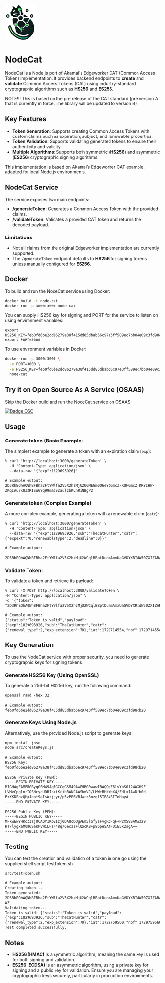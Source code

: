 <img src="images/logo.png" alt="Node Cat Logo" width="20%" />

# NodeCat

NodeCat is a Node.js port of Akamai's Edgeworker CAT (Common Access Token) implementation. It provides backend endpoints to **create** and **validate** Common Access Tokens (CAT) using industry-standard cryptographic algorithms such as **HS256** and **ES256**.

NOTE!!! This is based on the pre release of the CAT standard (pre version A that is currently in force. The library will be updated to version B)

## Key Features
- **Token Generation**: Supports creating Common Access Tokens with custom claims such as expiration, subject, and renewable properties.
- **Token Validation**: Supports validating generated tokens to ensure their authenticity and validity.
- **Multiple Algorithms**: Supports both symmetric (**HS256**) and asymmetric (**ES256**) cryptographic signing algorithms.
  
This implementation is based on [Akamai’s Edgeworker CAT example](https://github.com/akamai/edgeworkers-examples/tree/master/delivery/media/cat), adapted for local Node.js environments.

## NodeCat Service

The service exposes two main endpoints:
- **/generateToken**: Generates a Common Access Token with the provided claims.
- **/validateToken**: Validates a provided CAT token and returns the decoded payload.

### Limitations
- Not all claims from the original Edgeworker implementation are currently supported.
- The `/generateToken` endpoint defaults to **HS256** for signing tokens unless manually configured for **ES256**.

## Docker

To build and run the NodeCat service using Docker:

```bash
docker build -t node-cat .
docker run -p 3000:3000 node-cat
```

You can supply HS256 key for signing and PORT for the service to listen on using environment variables:

```
export HS256_KEY=feb0fd6be2dd86279a38f415dd85dbab56c97e3ff589ec7bb04e09c3fd98cb20
export PORT=3000
```

To use environment variables in Docker:
```bash
docker run -p 3000:3000 \
  -e PORT=3000 \
  -e HS256_KEY=feb0fd6be2dd86279a38f415dd85dbab56c97e3ff589ec7bb04e09c3fd98cb20 \
  node-cat
```

## Try it on Open Source As A Service (OSAAS)
Skip the Docker build and run the NodeCat service on OSAAS:

[![Badge OSC](https://img.shields.io/badge/Evaluate-24243B?style=for-the-badge&logo=data:image/svg+xml;base64,PHN2ZyB3aWR0aD0iMjQiIGhlaWdodD0iMjQiIHZpZXdCb3g9IjAgMCAyNCAyNCIgZmlsbD0ibm9uZSIgeG1sbnM9Imh0dHA6Ly93d3cudzMub3JnLzIwMDAvc3ZnIj4KPGNpcmNsZSBjeD0iMTIiIGN5PSIxMiIgcj0iMTIiIGZpbGw9InVybCgjcGFpbnQwX2xpbmVhcl8yODIxXzMxNjcyKSIvPgo8Y2lyY2xlIGN4PSIxMiIgY3k9IjEyIiByPSI3IiBzdHJva2U9ImJsYWNrIiBzdHJva2Utd2lkdGg9IjIiLz4KPGRlZnM%2BCjxsaW5lYXJHcmFkaWVudCBpZD0icGFpbnQwX2xpbmVhcl8yODIxXzMxNjcyIiB4MT0iMTIiIHkxPSIwIiB4Mj0iMTIiIHkyPSIyNCIgZ3JhZGllbnRVbml0cz0idXNlclNwYWNlT25Vc2UiPgo8c3RvcCBzdG9wLWNvbG9yPSIjQzE4M0ZGIi8%2BCjxzdG9wIG9mZnNldD0iMSIgc3RvcC1jb2xvcj0iIzREQzlGRiIvPgo8L2xpbmVhckdyYWRpZW50Pgo8L2RlZnM%2BCjwvc3ZnPgo%3D)](https://app.osaas.io/browse/andersnas-nodecat)

## Usage

### Generate token (Basic Example)
The simplest example to generate a token with an expiration claim (``exp``):
```
% curl 'http://localhost:3000/generateToken' \       
  -H 'Content-Type: application/json' \
  --data-raw '{"exp":1829693926}'                         

# Example output:
2D3RhEOhAQWhBFBha2FtYWlfa2V5X2hzMjU2U6MEGm0O6eYGGmcZ-KQFGmcZ-KRYIHW-ZKqIAu7x8Z2RISuGYq99maiS2aulzbKLnRiNBgP2
```

### Generate token (Complex Example)
A more complex example, generating a token with a renewable claim (``catr``):
```
% curl 'http://localhost:3000/generateToken' \
  -H 'Content-Type: application/json' \
  --data-raw '{"exp":1829693926,"sub":"TheCatHunter","catr":{"expext":70,"renewabletype":2,"deadline":0}}'

# Example output:
  2D3RhEOhAQWhBFBha2FtYWlfa2V5X2hzMjU2WCqlBBptDunmAmxUaGVDYXRIdW50ZXIZARaiAAIBGEYGGmcZWXoFGmcZWXpYIDWdOGh_yV1OZx6eGrJ7RyjcXZM4FhDS9DGXyHMl_toU
```

### Validate Token:
To validate a token and retrieve its payload:
```
% curl -X POST http://localhost:3000/validateToken \
-H "Content-Type: application/json" \
-d '{"token": "2D3RhEOhAQWhBFBha2FtYWlfa2V5X2hzMjU2WCqlBBptDunmAmxUaGVDYXRIdW50ZXIZARaiAAIBGEYGGmcZWXoFGmcZWXpYIDWdOGh_yV1OZx6eGrJ7RyjcXZM4FhDS9DGXyHMl_toU"}'

# Example output:
{"status":"Token is valid","payload":{"exp":1829693926,"sub":"TheCatHunter","catr":{"renewal_type":2,"exp_extension":70},"iat":1729714554,"nbf":1729714554}}
```

## Key Generation

To use the NodeCat service with proper security, you need to generate cryptographic keys for signing tokens.

### Generate HS256 Key (Using OpenSSL)
To generate a 256-bit HS256 key, run the following command:
```
openssl rand -hex 32

# Example output:
feb0fd6be2dd86279a38f415dd85dbab56c97e3ff589ec7bb04e09c3fd98cb20
```

### Generate Keys Using Node.js
Alternatively, use the provided Node.js script to generate keys:
```
npm install jose
node src/createKeys.js

# Example output:
HS256 Key: feb0fd6be2dd86279a38f415dd85dbab56c97e3ff589ec7bb04e09c3fd98cb20

ES256 Private Key (PEM): 
-----BEGIN PRIVATE KEY-----
MIGHAgEAMBMGByqGSM49AgEGCCqGSM49AwEHBG0wawIBAQQgZ6lvYoS0124WXH9F
LVMvCpglnrTOSNcycUDRIsxtKrihRANCAASbmVJ/LMW+BHkWoX4/ZdLxIAwDfb0d
P+XKDFozQHpJoo+9aIsWzjjyr/p5zPP6VBJwrz6nzql5IB8VSITnHayA
-----END PRIVATE KEY-----

ES256 Public Key (PEM): 
-----BEGIN PUBLIC KEY-----
MFkwEwYHKoZIzj0CAQYIKoZIzj0DAQcDQgAEm5lSfyzFvgR5FqF+P2XS8SAMA329
HT/lygxaM0B6SaKPvWiLFs448q/6eczz+lQScK8+p86peSAfFUiE5x2sgA==
-----END PUBLIC KEY-----
```

## Testing
You can test the creation and validation of a token in one go using the supplied shell script testToken.sh
```
src/testToken.sh

# Example output:
Creating token...
Token generated: 2D3RhEOhAQWhBFBha2FtYWlfa2V5X2hzMjU2WCqlBBptDunmAmxUaGVDYXRIdW50ZXIZARaiAAIBGEYGGmcaCUgFGmcaCUhYINXqkeJ6TjMsk2gxt6MdBBb1lGnlo7HhWPfa_5wSW-WZ
Validating token...
Token is valid: {"status":"Token is valid","payload":{"exp":1829693926,"sub":"TheCatHunter","catr":{"renewal_type":2,"exp_extension":70},"iat":1729759560,"nbf":1729759560}}
Test completed successfully.
```

## Notes
- **HS256 (HMAC)** is a symmetric algorithm, meaning the same key is used for both signing and validation.
- **ES256 (ECDSA)** is an asymmetric algorithm, using a private key for signing and a public key for validation.
Ensure you are managing your cryptographic keys securely, particularly in production environments.

